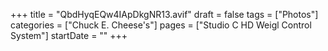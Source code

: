 +++
title = "QbdHyqEQw4IApDkgNR13.avif"
draft = false
tags = ["Photos"]
categories = ["Chuck E. Cheese's"]
pages = ["Studio C HD Weigl Control System"]
startDate = ""
+++
